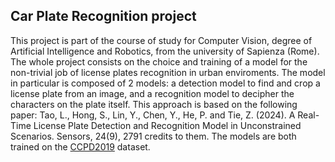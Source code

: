 ## Car Plate Recognition project

This project is part of the course of study for Computer Vision, degree of Artificial Intelligence and Robotics, from the university of Sapienza (Rome). 
The whole project consists on the choice and training of a model for the non-trivial job of license plates recognition in urban enviroments.
The model in particular is composed of 2 models: a detection model to find and crop a license plate from an image, and a recognition model to
decipher the characters on the plate itself.
This approach is based on the following paper: 
Tao, L., Hong, S., Lin, Y., Chen, Y., He, P. and Tie, Z. (2024). A Real-Time License Plate Detection and
Recognition Model in Unconstrained Scenarios. Sensors, 24(9), 2791
credits to them.
The models are both trained on the [CCPD2019](https://github.com/detectRecog/CCPD) dataset.
